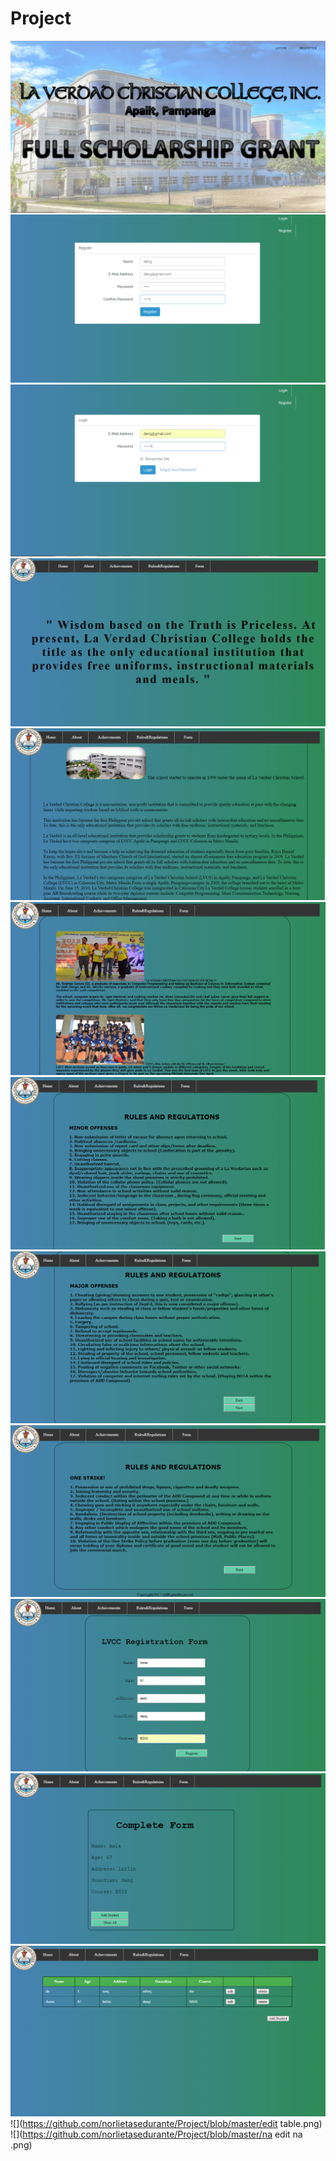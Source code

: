 # Project
![](https://github.com/norlietasedurante/Project/blob/master/home.png)
![](https://github.com/norlietasedurante/Project/blob/master/registration.png)
![](https://github.com/norlietasedurante/Project/blob/master/login.png)
![](https://github.com/norlietasedurante/Project/blob/master/home1.png)
![](https://github.com/norlietasedurante/Project/blob/master/about.png)
![](https://github.com/norlietasedurante/Project/blob/master/achi.png)
![](https://github.com/norlietasedurante/Project/blob/master/rules.png)
![](https://github.com/norlietasedurante/Project/blob/master/rules1.png)
![](https://github.com/norlietasedurante/Project/blob/master/rules2.png)
![](https://github.com/norlietasedurante/Project/blob/master/form.png)
![](https://github.com/norlietasedurante/Project/blob/master/complete.png)
![](https://github.com/norlietasedurante/Project/blob/master/table.png)
![](https://github.com/norlietasedurante/Project/blob/master/edit table.png)
![](https://github.com/norlietasedurante/Project/blob/master/na edit na .png)
